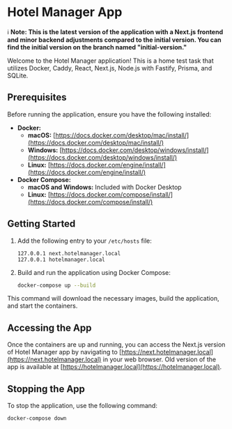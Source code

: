 # Hotel Manager App

:information_source: **Note: This is the latest version of the application with a Next.js frontend and minor backend adjustments compared to the initial version. You can find the initial version on the branch named "initial-version."** 

Welcome to the Hotel Manager application! This is a home test task that utilizes Docker, Caddy, React, Next.js, Node.js with Fastify, Prisma, and SQLite.

## Prerequisites

Before running the application, ensure you have the following installed:

- **Docker:**
   - **macOS:** [https://docs.docker.com/desktop/mac/install/](https://docs.docker.com/desktop/mac/install/)
   - **Windows:** [https://docs.docker.com/desktop/windows/install/](https://docs.docker.com/desktop/windows/install/)
   - **Linux:** [https://docs.docker.com/engine/install/](https://docs.docker.com/engine/install/)
- **Docker Compose:**
   - **macOS and Windows:** Included with Docker Desktop
   - **Linux:** [https://docs.docker.com/compose/install/](https://docs.docker.com/compose/install/)

## Getting Started

1. Add the following entry to your `/etc/hosts` file:

    ```plaintext
    127.0.0.1 next.hotelmanager.local
    127.0.0.1 hotelmanager.local
    ```

2. Build and run the application using Docker Compose:

    ```bash
    docker-compose up --build
    ```

This command will download the necessary images, build the application, and start the containers.

## Accessing the App

Once the containers are up and running, you can access the Next.js version of Hotel Manager app by navigating to [https://next.hotelmanager.local](https://next.hotelmanager.local) in your web browser. Old version of the app is available at [https://hotelmanager.local](https://hotelmanager.local).

## Stopping the App

To stop the application, use the following command:

```bash
docker-compose down
